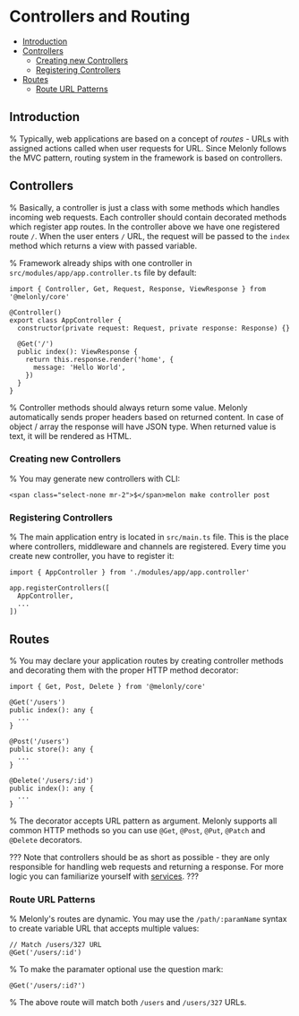 <!-- omit in toc -->
# Controllers and Routing

- [Introduction](#introduction)
- [Controllers](#controllers)
  - [Creating new Controllers](#creating-new-controllers)
  - [Registering Controllers](#registering-controllers)
- [Routes](#routes)
  - [Route URL Patterns](#route-url-patterns)

## Introduction

% Typically, web applications are based on a concept of *routes* - URLs with assigned actions called when user requests for URL. Since Melonly follows the MVC pattern, routing system in the framework is based on controllers.

## Controllers

% Basically, a controller is just a class with some methods which handles incoming web requests. Each controller should contain decorated methods which register app routes. In the controller above we have one registered route `/`. When the user enters `/` URL, the request will be passed to the `index` method which returns a view with passed variable.

% Framework already ships with one controller in `src/modules/app/app.controller.ts` file by default:

```
import { Controller, Get, Request, Response, ViewResponse } from '@melonly/core'

@Controller()
export class AppController {
  constructor(private request: Request, private response: Response) {}

  @Get('/')
  public index(): ViewResponse {
    return this.response.render('home', {
      message: 'Hello World',
    })
  }
}
```

% Controller methods should always return some value. Melonly automatically sends proper headers based on returned content. In case of object / array the response will have JSON type. When returned value is text, it will be rendered as HTML.

### Creating new Controllers

% You may generate new controllers with CLI:

```
<span class="select-none mr-2">$</span>melon make controller post
```

### Registering Controllers

% The main application entry is located in `src/main.ts` file. This is the place where controllers, middleware and channels are registered. Every time you create new controller, you have to register it:

```
import { AppController } from './modules/app/app.controller'

app.registerControllers([
  AppController,
  ...
])
```

## Routes

% You may declare your application routes by creating controller methods and decorating them with the proper HTTP method decorator:

```
import { Get, Post, Delete } from '@melonly/core'

@Get('/users')
public index(): any {
  ...
}

@Post('/users')
public store(): any {
  ...
}

@Delete('/users/:id')
public index(): any {
  ...
}
```

% The decorator accepts URL pattern as argument. Melonly supports all common HTTP methods so you can use `@Get`, `@Post`, `@Put`, `@Patch` and `@Delete` decorators.

???
Note that controllers should be as short as possible - they are only responsible for handling web requests and returning a response. For more logic you can familiarize yourself with [services](/docs/1.x/services).
???

### Route URL Patterns

% Melonly's routes are dynamic. You may use the `/path/:paramName` syntax to create variable URL that accepts multiple values:

```
// Match /users/327 URL
@Get('/users/:id')
```

% To make the paramater optional use the question mark:

```
@Get('/users/:id?')
```

% The above route will match both `/users` and `/users/327` URLs.
